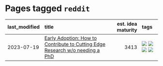 # Pages tagged `reddit`

|last_modified|title|est. idea maturity|tags
|:---|:---|---:|:---|
|2023-07-19|[Early Adoption: How to Contribute to Cutting Edge Research w/o needing a PhD](../early_adoption_and_fomo.md)|3413|[![](https://img.shields.io/badge/tag-career_advice-e54ba1)](../tags/career_advice.md) [![](https://img.shields.io/badge/tag-early_adoption-426a5f)](../tags/early_adoption.md) [![](https://img.shields.io/badge/tag-mentoring-e3b2c7)](../tags/mentoring.md) [![](https://img.shields.io/badge/tag-reddit-dafbc7)](../tags/reddit.md)|